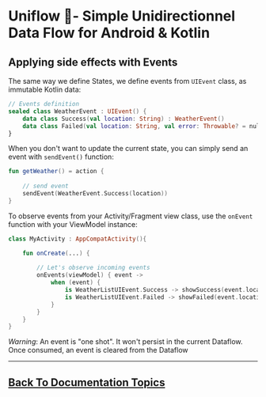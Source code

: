 
# Uniflow 🦄- Simple Unidirectionnel Data Flow for Android & Kotlin

## Applying side effects with Events

The same way we define States, we define events from `UIEvent` class, as immutable Kotlin data:

```kotlin
// Events definition
sealed class WeatherEvent : UIEvent() {
    data class Success(val location: String) : WeatherEvent()
    data class Failed(val location: String, val error: Throwable? = null) : WeatherEvent()
}
```

When you don't want to update the current state, you can simply send an event with `sendEvent()` function:

```kotlin
fun getWeather() = action {
    
    // send event
    sendEvent(WeatherEvent.Success(location))
}
```

To observe events from your Activity/Fragment view class, use the  `onEvent` function with your ViewModel instance:

```kotlin
class MyActivity : AppCompatActivity(){

    fun onCreate(...) {
        
        // Let's observe incoming events
        onEvents(viewModel) { event ->
            when (event) {
                is WeatherListUIEvent.Success -> showSuccess(event.location)
                is WeatherListUIEvent.Failed -> showFailed(event.location, event.error)
            }
        }
    }
}
```

_Warning_: An event is "one shot". It won't persist in the current Dataflow. Once consumed, an event is cleared from the Dataflow 

----

## [Back To Documentation Topics](../README.md#getting-started--documentation-)



